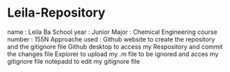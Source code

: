 # Leila-Repository
name : Leila Ba
School year : Junior 
Major : Chemical Engineering 
course number : 155N
Approache used : Github website to create the repository and the gitignore file
                 Github desktop to access my Respository and commit the changes
                 file Explorer to upload my .m file to be ignored and acces my gitignore file 
                 notepadd to edit my gitignore file
                 
                 

